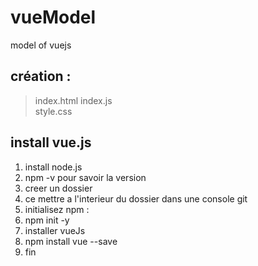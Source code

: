 # vueModel
model of vuejs
## création :  
> index.html
> index.js  
> style.css  
## install vue.js  
1. install node.js    
2. npm -v  pour savoir la version
3. creer un dossier   
4. ce mettre a l'interieur du dossier dans une console git  
5. initialisez npm : 
5. npm init -y  
6. installer vueJs 
6. npm install vue --save  
7. fin
